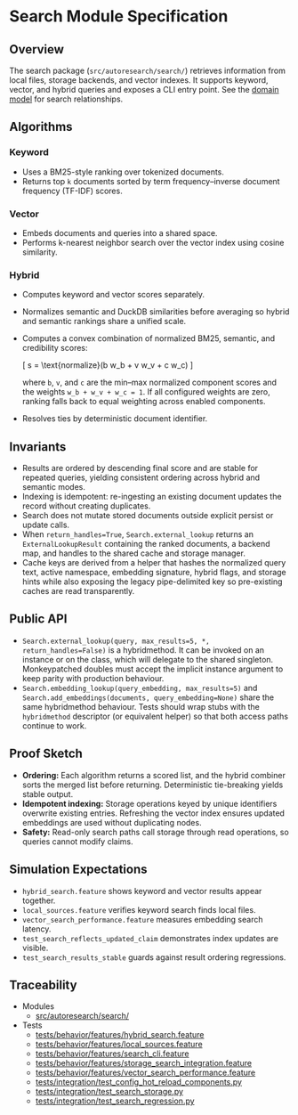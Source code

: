 # Search Module Specification

## Overview

The search package (`src/autoresearch/search/`) retrieves information from
local files, storage backends, and vector indexes. It supports keyword, vector,
and hybrid queries and exposes a CLI entry point. See the
[domain model](../domain_model.md) for search relationships.

## Algorithms

### Keyword

- Uses a BM25-style ranking over tokenized documents.
- Returns top `k` documents sorted by term frequency–inverse document
  frequency (TF-IDF) scores.

### Vector

- Embeds documents and queries into a shared space.
- Performs k-nearest neighbor search over the vector index using cosine
  similarity.

### Hybrid

- Computes keyword and vector scores separately.
- Normalizes semantic and DuckDB similarities before averaging so hybrid and
  semantic rankings share a unified scale.
- Computes a convex combination of normalized BM25, semantic, and credibility
  scores:

  \[
  s = \text{normalize}(b w_b + v w_v + c w_c)
  \]

  where ``b``, ``v``, and ``c`` are the min–max normalized component scores
  and the weights ``w_b + w_v + w_c = 1``. If all configured weights are zero,
  ranking falls back to equal weighting across enabled components.
- Resolves ties by deterministic document identifier.

## Invariants

- Results are ordered by descending final score and are stable for repeated
  queries, yielding consistent ordering across hybrid and semantic modes.
- Indexing is idempotent: re-ingesting an existing document updates the record
  without creating duplicates.
- Search does not mutate stored documents outside explicit persist or update
  calls.
- When `return_handles=True`, `Search.external_lookup` returns an
  `ExternalLookupResult` containing the ranked documents, a backend map,
  and handles to the shared cache and storage manager.
- Cache keys are derived from a helper that hashes the normalized query text,
  active namespace, embedding signature, hybrid flags, and storage hints while
  also exposing the legacy pipe-delimited key so pre-existing caches are read
  transparently.

## Public API

- `Search.external_lookup(query, max_results=5, *, return_handles=False)` is a
  hybridmethod. It can be invoked on an instance or on the class, which will
  delegate to the shared singleton. Monkeypatched doubles must accept the
  implicit instance argument to keep parity with production
  behaviour.
- `Search.embedding_lookup(query_embedding, max_results=5)` and
  `Search.add_embeddings(documents, query_embedding=None)` share the same
  hybridmethod behaviour. Tests should wrap stubs with the
  `hybridmethod` descriptor (or equivalent helper) so that both access paths
  continue to work.

## Proof Sketch

- **Ordering:** Each algorithm returns a scored list, and the hybrid combiner
  sorts the merged list before returning. Deterministic tie-breaking yields
  stable output.
- **Idempotent indexing:** Storage operations keyed by unique identifiers
  overwrite existing entries. Refreshing the vector index ensures updated
  embeddings are used without duplicating nodes.
- **Safety:** Read-only search paths call storage through read operations, so
  queries cannot modify claims.

## Simulation Expectations

- `hybrid_search.feature` shows keyword and vector results appear together.
- `local_sources.feature` verifies keyword search finds local files.
- `vector_search_performance.feature` measures embedding search latency.
- `test_search_reflects_updated_claim` demonstrates index updates are
  visible.
- `test_search_results_stable` guards against result ordering regressions.

## Traceability


- Modules
  - [src/autoresearch/search/][m1]
- Tests
  - [tests/behavior/features/hybrid_search.feature][t1]
  - [tests/behavior/features/local_sources.feature][t2]
  - [tests/behavior/features/search_cli.feature][t3]
  - [tests/behavior/features/storage_search_integration.feature][t4]
  - [tests/behavior/features/vector_search_performance.feature][t5]
  - [tests/integration/test_config_hot_reload_components.py][t6]
  - [tests/integration/test_search_storage.py][t7]
  - [tests/integration/test_search_regression.py][t8]

[m1]: ../../src/autoresearch/search/
[t1]: ../../tests/behavior/features/hybrid_search.feature
[t2]: ../../tests/behavior/features/local_sources.feature
[t3]: ../../tests/behavior/features/search_cli.feature
[t4]: ../../tests/behavior/features/storage_search_integration.feature
[t5]: ../../tests/behavior/features/vector_search_performance.feature
[t6]: ../../tests/integration/test_config_hot_reload_components.py
[t7]: ../../tests/integration/test_search_storage.py
[t8]: ../../tests/integration/test_search_regression.py
